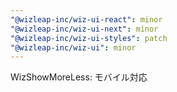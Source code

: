 ```yaml
---
"@wizleap-inc/wiz-ui-react": minor
"@wizleap-inc/wiz-ui-next": minor
"@wizleap-inc/wiz-ui-styles": patch
"@wizleap-inc/wiz-ui": minor
---
```


WizShowMoreLess: モバイル対応
